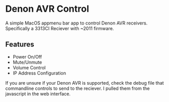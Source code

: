 # Denon AVR Control

A simple MacOS appmenu bar app to control Denon AVR receivers. Specifically a 3313CI Reciever with ~2011 firmware.

## Features
- Power On/Off
- Mute/Unmute
- Volume Control
- IP Address Configuration

If you are unsure if your Denon AVR is supported, check the debug file that commandline controls to send to the reciever. I pulled them from the javascript in the web interface.

